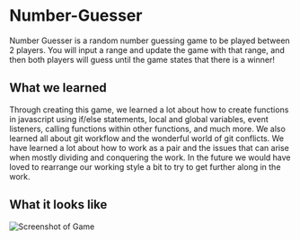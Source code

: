 # Number-Guesser

Number Guesser is a random number guessing game to be played between 2 players. You will input a range and update the game with that range, and then both players will guess until the game states that there is a winner!
 
 ## What we learned
 
 Through creating this game, we learned a lot about how to create functions in javascript using if/else statements, local and global variables, event listeners, calling functions within other functions, and much more. We also learned all about git workflow and the wonderful world of git conflicts. We have learned a lot about how to work as a pair and the issues that can arise when mostly dividing and conquering the work. In the future we would have loved to rearrange our working style a bit to try to get further along in the work. 
 
 ## What it looks like 
![Screenshot of Game](https://i.imgur.com/5OjVgdj.png)
